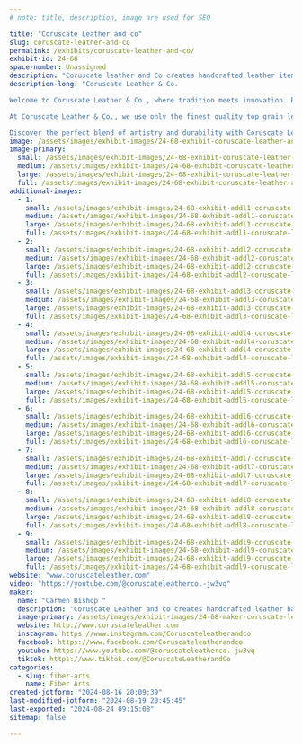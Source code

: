 ```yaml
---
# note: title, description, image are used for SEO

title: "Coruscate Leather and co"
slug: coruscate-leather-and-co
permalink: /exhibits/coruscate-leather-and-co/
exhibit-id: 24-68
space-number: Unassigned
description: "Coruscate leather and Co creates handcrafted leather items such as handbags and accessories."
description-long: "Coruscate Leather & Co.

Welcome to Coruscate Leather & Co., where tradition meets innovation. Run by the talented duo Jason Bourdon and Carmen Bishop, we blend old and new leather crafting methods to produce truly original pieces. Nestled in a charming cottage in Ocoee, FL, every item is handmade with care and precision right here in town.

At Coruscate Leather & Co., we use only the finest quality top grain leathers and finishes. Our commitment to excellence ensures that each product is not just beautiful, but built to last for generations. We proudly call them heritage quality goods.

Discover the perfect blend of artistry and durability with Coruscate Leather & Co. Experience the legacy of craftsmanship today."
image: /assets/images/exhibit-images/24-68-exhibit-coruscate-leather-and-co-20240427-091903-large.jpg
image-primary: 
  small: /assets/images/exhibit-images/24-68-exhibit-coruscate-leather-and-co-20240427-091903-small.jpg
  medium: /assets/images/exhibit-images/24-68-exhibit-coruscate-leather-and-co-20240427-091903-medium.jpg
  large: /assets/images/exhibit-images/24-68-exhibit-coruscate-leather-and-co-20240427-091903-large.jpg
  full: /assets/images/exhibit-images/24-68-exhibit-coruscate-leather-and-co-20240427-091903-full.jpg
additional-images: 
  - 1:
    small: /assets/images/exhibit-images/24-68-exhibit-addl1-coruscate-leather-and-co-20231215-151829-0000-small.png
    medium: /assets/images/exhibit-images/24-68-exhibit-addl1-coruscate-leather-and-co-20231215-151829-0000-medium.png
    large: /assets/images/exhibit-images/24-68-exhibit-addl1-coruscate-leather-and-co-20231215-151829-0000-large.png
    full: /assets/images/exhibit-images/24-68-exhibit-addl1-coruscate-leather-and-co-20231215-151829-0000-full.png
  - 2:
    small: /assets/images/exhibit-images/24-68-exhibit-addl2-coruscate-leather-and-co-20240217-210337-0003-small.png
    medium: /assets/images/exhibit-images/24-68-exhibit-addl2-coruscate-leather-and-co-20240217-210337-0003-medium.png
    large: /assets/images/exhibit-images/24-68-exhibit-addl2-coruscate-leather-and-co-20240217-210337-0003-large.png
    full: /assets/images/exhibit-images/24-68-exhibit-addl2-coruscate-leather-and-co-20240217-210337-0003-full.png
  - 3:
    small: /assets/images/exhibit-images/24-68-exhibit-addl3-coruscate-leather-and-co-20240217-210337-0015-small.png
    medium: /assets/images/exhibit-images/24-68-exhibit-addl3-coruscate-leather-and-co-20240217-210337-0015-medium.png
    large: /assets/images/exhibit-images/24-68-exhibit-addl3-coruscate-leather-and-co-20240217-210337-0015-large.png
    full: /assets/images/exhibit-images/24-68-exhibit-addl3-coruscate-leather-and-co-20240217-210337-0015-full.png
  - 4:
    small: /assets/images/exhibit-images/24-68-exhibit-addl4-coruscate-leather-and-co-20240217-213621-0017-small.png
    medium: /assets/images/exhibit-images/24-68-exhibit-addl4-coruscate-leather-and-co-20240217-213621-0017-medium.png
    large: /assets/images/exhibit-images/24-68-exhibit-addl4-coruscate-leather-and-co-20240217-213621-0017-large.png
    full: /assets/images/exhibit-images/24-68-exhibit-addl4-coruscate-leather-and-co-20240217-213621-0017-full.png
  - 5:
    small: /assets/images/exhibit-images/24-68-exhibit-addl5-coruscate-leather-and-co-20240406-111543-0001-small.png
    medium: /assets/images/exhibit-images/24-68-exhibit-addl5-coruscate-leather-and-co-20240406-111543-0001-medium.png
    large: /assets/images/exhibit-images/24-68-exhibit-addl5-coruscate-leather-and-co-20240406-111543-0001-large.png
    full: /assets/images/exhibit-images/24-68-exhibit-addl5-coruscate-leather-and-co-20240406-111543-0001-full.png
  - 6:
    small: /assets/images/exhibit-images/24-68-exhibit-addl6-coruscate-leather-and-co-20240406-112342-0014-small.png
    medium: /assets/images/exhibit-images/24-68-exhibit-addl6-coruscate-leather-and-co-20240406-112342-0014-medium.png
    large: /assets/images/exhibit-images/24-68-exhibit-addl6-coruscate-leather-and-co-20240406-112342-0014-large.png
    full: /assets/images/exhibit-images/24-68-exhibit-addl6-coruscate-leather-and-co-20240406-112342-0014-full.png
  - 7:
    small: /assets/images/exhibit-images/24-68-exhibit-addl7-coruscate-leather-and-co-20240721-121438-0013-small.png
    medium: /assets/images/exhibit-images/24-68-exhibit-addl7-coruscate-leather-and-co-20240721-121438-0013-medium.png
    large: /assets/images/exhibit-images/24-68-exhibit-addl7-coruscate-leather-and-co-20240721-121438-0013-large.png
    full: /assets/images/exhibit-images/24-68-exhibit-addl7-coruscate-leather-and-co-20240721-121438-0013-full.png
  - 8:
    small: /assets/images/exhibit-images/24-68-exhibit-addl8-coruscate-leather-and-co-untitled-design-20240508-181023-0000-small.png
    medium: /assets/images/exhibit-images/24-68-exhibit-addl8-coruscate-leather-and-co-untitled-design-20240508-181023-0000-medium.png
    large: /assets/images/exhibit-images/24-68-exhibit-addl8-coruscate-leather-and-co-untitled-design-20240508-181023-0000-large.png
    full: /assets/images/exhibit-images/24-68-exhibit-addl8-coruscate-leather-and-co-untitled-design-20240508-181023-0000-full.png
  - 9:
    small: /assets/images/exhibit-images/24-68-exhibit-addl9-coruscate-leather-and-co-untitled-design-20240508-184414-0000-small.png
    medium: /assets/images/exhibit-images/24-68-exhibit-addl9-coruscate-leather-and-co-untitled-design-20240508-184414-0000-medium.png
    large: /assets/images/exhibit-images/24-68-exhibit-addl9-coruscate-leather-and-co-untitled-design-20240508-184414-0000-large.png
    full: /assets/images/exhibit-images/24-68-exhibit-addl9-coruscate-leather-and-co-untitled-design-20240508-184414-0000-full.png
website: "www.coruscateleather.com"
video: "https://youtube.com/@coruscateleatherco.-jw3vq"
maker: 
  name: "Carmen Bishop "
  description: "Coruscate Leather and co creates handcrafted leather handbags and accessories. As well as other handcrafted, Handcarved and handpainted leather items such as original journal covers "
  image-primary: /assets/images/exhibit-images/24-68-maker-coruscate-leather-and-co-img-20230904-144431-485-medium.jpg
  website: http://www.coruscateleather.com
  instagram: https://www.instagram.com/Coruscateleatherandco 
  facebook: https://www.facebook.com/Coruscateleatherandco 
  youtube: https://www.youtube.com/@coruscateleatherco.-jw3vq
  tiktok: https://www.tiktok.com/@CoruscateLeatherandCo 
categories: 
  - slug: fiber-arts
    name: Fiber Arts
created-jotform: "2024-08-16 20:09:39"
last-modified-jotform: "2024-08-19 20:45:45"
last-exported: "2024-08-24 09:15:08"
sitemap: false

---
```

